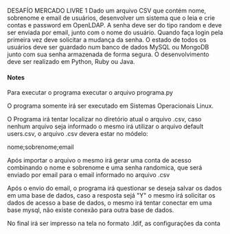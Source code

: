 DESAFÍO MERCADO LIVRE 1
Dado um arquivo CSV que contém nome, sobrenome e email de usuários, desenvolver um
sistema que o leia e crie contas e password em OpenLDAP. A senha deve ser do tipo random e
deve ser enviada por email, junto com o nome do usuário. Quando faça login pela primeira vez
deve solicitar a mudança da senha.
O estado de todos os usuários deve ser guardado num banco de dados MySQL ou MongoDB
junto com sua senha armazenada de forma segura.
O desenvolvimento deve ser realizado em Python, Ruby ou Java.


#### Notes ####

Para executar o programa executar o arquivo programa.py

O programa somente irá ser executado em Sistemas Operacionais Linux.

O Programa irá tentar localizar no diretório atual o arquivo .csv, caso nenhum arquivo seja informado o mesmo irá utilizar o arquivo default users.csv, o arquivo .csv devera estar no módelo:

nome;sobrenome;email

Após importar o arquivo o mesmo irá gerar uma conta de acesso combinando o nome e sobrenome e uma senha randomica, que será enviado por email para o email informado no arquivo .csv

Após o envio do email, o programa irá questionar se deseja salvar os dados em uma base de dados, caso a resposta sejá "Y" o mesmo irá solicitar os dados de acesso a base de dados, o mesmo irá tentar conectar em uma base mysql, não existe conexão para outra base de dados.

No final irá ser impresso na tela no formato .ldif, as configurações da conta


